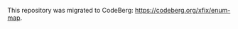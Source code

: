 <!--
SPDX-FileCopyrightText: 2017 - 2023 Konrad Borowski <konrad@borowski.pw>

SPDX-License-Identifier: MIT OR Apache-2.0
-->

This repository was migrated to CodeBerg: https://codeberg.org/xfix/enum-map.
